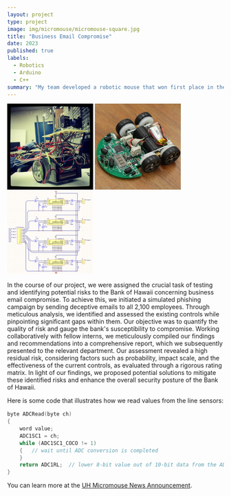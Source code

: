 ```yaml
---
layout: project
type: project
image: img/micromouse/micromouse-square.jpg
title: "Business Email Compromise"
date: 2023
published: true
labels:
  - Robotics
  - Arduino
  - C++
summary: "My team developed a robotic mouse that won first place in the 2015 UH Micromouse competition."
---
```


<div class="text-center p-4">
  <img width="200px" src="../img/micromouse/micromouse-robot.png" class="img-thumbnail" >
  <img width="200px" src="../img/micromouse/micromouse-robot-2.jpg" class="img-thumbnail" >
  <img width="200px" src="../img/micromouse/micromouse-circuit.png" class="img-thumbnail" >
</div>

In the course of our project, we were assigned the crucial task of testing and identifying potential risks to the Bank of Hawaii concerning business email compromise. To achieve this, we initiated a simulated phishing campaign by sending deceptive emails to all 2,100 employees. Through meticulous analysis, we identified and assessed the existing controls while pinpointing significant gaps within them. Our objective was to quantify the quality of risk and gauge the bank's susceptibility to compromise. Working collaboratively with fellow interns, we meticulously compiled our findings and recommendations into a comprehensive report, which we subsequently presented to the relevant department. Our assessment revealed a high residual risk, considering factors such as probability, impact scale, and the effectiveness of the current controls, as evaluated through a rigorous rating matrix. In light of our findings, we proposed potential solutions to mitigate these identified risks and enhance the overall security posture of the Bank of Hawaii.

Here is some code that illustrates how we read values from the line sensors:

```cpp
byte ADCRead(byte ch)
{
    word value;
    ADC1SC1 = ch;
    while (ADC1SC1_COCO != 1)
    {   // wait until ADC conversion is completed   
    }
    return ADC1RL;  // lower 8-bit value out of 10-bit data from the ADC
}
```

You can learn more at the [UH Micromouse News Announcement](https://manoa.hawaii.edu/news/article.php?aId=2857).
